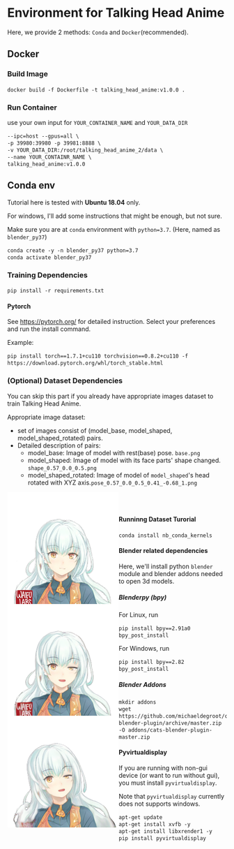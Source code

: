 # Environment for Talking Head Anime

Here, we provide 2 methods: `Conda` and `Docker`(recommended).

## Docker

### Build Image

`docker build -f Dockerfile -t talking_head_anime:v1.0.0 .`

### Run Container

use your own input for `YOUR_CONTAINER_NAME` and `YOUR_DATA_DIR`

```docker run -it \ 
--ipc=host --gpus=all \ 
-p 39980:39980 -p 39981:8888 \
-v YOUR_DATA_DIR:/root/talking_head_anime_2/data \ 
--name YOUR_CONTAINR_NAME \
talking_head_anime:v1.0.0
```

## Conda env

Tutorial here is tested with **Ubuntu 18.04** only.

For windows, I'll add some instructions that might be enough, but not sure.

Make sure you are at `conda` environment with `python=3.7`. (Here, named as `blender_py37`)

```shell
conda create -y -n blender_py37 python=3.7
conda activate blender_py37
```

### Training Dependencies

`pip install -r requirements.txt`

#### Pytorch

See https://pytorch.org/ for detailed instruction. Select your preferences and run the install command.

Example:

```
pip install torch==1.7.1+cu110 torchvision==0.8.2+cu110 -f https://download.pytorch.org/whl/torch_stable.html
```

### (Optional) Dataset Dependencies

You can skip this part if you already have appropriate images dataset to train Talking Head Anime.

Appropriate image dataset:

* set of images consist of (model_base, model_shaped, model_shaped_rotated) pairs.
* Detailed description of pairs:
    * model_base: Image of model with rest(base) pose. `base.png`
    * model_shaped: Image of model with its face parts' shape changed. `shape_0.57_0.0_0.5.png`
    * model_shaped_rotated: Image of model of `model_shaped`'s head rotated with XYZ
      axis.`pose_0.57_0.0_0.5_0.41_-0.68_1.png`

<img src="src/images/base.png?v=1" width=256 align="left"/>
<img src="src/images/shape_0.57_0.0_0.5.png" width=256 align="left"/>
<img src="src/images/pose_0.57_0.0_0.5_0.41_-0.68_1.png" width=256 align="left"/>
<br>
<br>

#### Runninng Dataset Turorial

`conda install nb_conda_kernels`

#### Blender related dependencies

Here, we'll install python `blender` module and blender addons needed to open 3d models.

##### Blenderpy (bpy)

For Linux, run

```shell
pip install bpy==2.91a0
bpy_post_install
```

For Windows, run

```
pip install bpy==2.82
bpy_post_install
```

##### Blender Addons

```
mkdir addons
wget https://github.com/michaeldegroot/cats-blender-plugin/archive/master.zip -O addons/cats-blender-plugin-master.zip
```

#### Pyvirtualdisplay

If you are running with non-gui device (or want to run without gui), you must install `pyvirtualdisplay`.

Note that `pyvirtualdisplay` currently does not supports windows.

```shell
apt-get update
apt-get install xvfb -y
apt-get install libxrender1 -y
pip install pyvirtualdisplay
```


